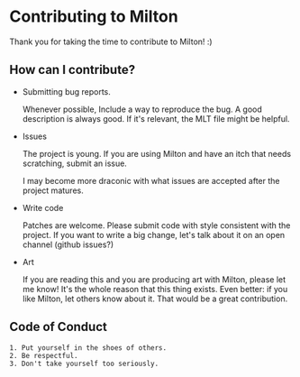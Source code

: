 Contributing to Milton
======================

Thank you for taking the time to contribute to Milton! :)


How can I contribute?
---------------------

- Submitting bug reports.

    Whenever possible, Include a way to reproduce the bug. A good
description is always good. If it's relevant, the MLT file might be helpful.

- Issues

    The project is young. If you are using Milton and have an itch that needs
scratching, submit an issue.

    I may become more draconic with what issues are accepted after the project
matures.

- Write code

    Patches are welcome. Please submit code with style consistent with the
project. If you want to write a big change, let's talk about it on an open
channel (github issues?)

- Art

    If you are reading this and you are producing art with Milton, please let
me know! It's the whole reason that this thing exists. Even better: if you like
Milton, let others know about it. That would be a great contribution.


Code of Conduct
---------------

    1. Put yourself in the shoes of others.
    2. Be respectful.
    3. Don't take yourself too seriously.
